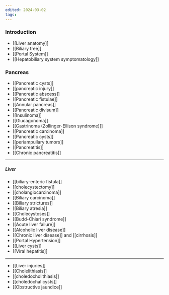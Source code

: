 ```yaml
---
edited: 2024-03-02
tags:
---
```

### Introduction
- [[Liver anatomy]]   
- [[Biliary tree]]
- [[Portal System]] 
- [[Hepatobiliary system symptomatology]] 
### Pancreas
- [[Pancreatic cysts]] 
- [[pancreatic injury]] 
- [[Pancreatic abscess]] 
- [[Pancreatic fistulae]] 
- [[Annular pancreas]] 
- [[Pancreatic divisum]] 
- [[Insulinoma]] 
- [[Glucagonoma]] 
- [[Gastrinoma (Zollinger-Ellison syndrome)]] 
- [[Pancreatic carcinoma]] 
- [[Pancreatic cysts]] 
- [[periampullary tumors]] 
- [[Pancreatitis]] 
- [[Chronic pancreatitis]] 
---
##### Liver
- [[biliary-enteric fistula]]
- [[cholecystectomy]] 
- [[cholangiocarcinoma]]  
- [[Biliary carcinoma]] 
- [[Biliary strictures]] 
- [[Biliary atresia]] 
- [[Cholecystoses]] 
- [[Budd-Chiari syndrome]] 
- [[Acute liver failure]] 
- [[Alcoholic liver disease]] 
- [[Chronic liver disease]] and [[cirrhosis]] 
- [[Portal Hypertension]] 
- [[Liver cysts]] 
- [[Viral hepatitis]] 
---
- [[Liver injuries]] 
- [[Cholelithiasis]] 
- [[choledocholithiasis]]  
- [[choledochal cysts]] 
- [[Obstructive jaundice]] 